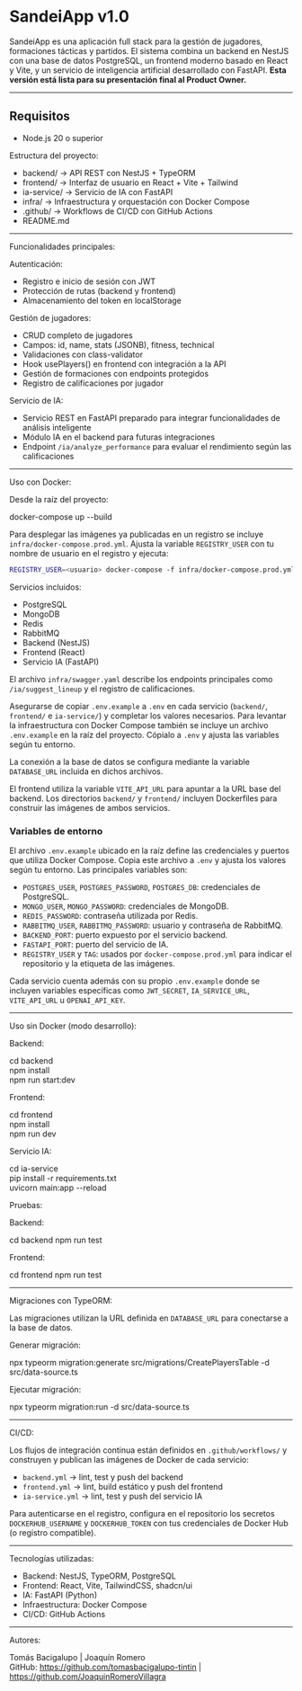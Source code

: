 # SandeiApp v1.0

SandeiApp es una aplicación full stack para la gestión de jugadores, formaciones tácticas y partidos. El sistema combina un backend en NestJS con una base de datos PostgreSQL, un frontend moderno basado en React y Vite, y un servicio de inteligencia artificial desarrollado con FastAPI. **Esta versión está lista para su presentación final al Product Owner.**

---

## Requisitos

- Node.js 20 o superior


Estructura del proyecto:

- backend/ → API REST con NestJS + TypeORM
- frontend/ → Interfaz de usuario en React + Vite + Tailwind
- ia-service/ → Servicio de IA con FastAPI
- infra/ → Infraestructura y orquestación con Docker Compose
- .github/ → Workflows de CI/CD con GitHub Actions
- README.md

---

Funcionalidades principales:

Autenticación:

- Registro e inicio de sesión con JWT
- Protección de rutas (backend y frontend)
- Almacenamiento del token en localStorage

Gestión de jugadores:

- CRUD completo de jugadores
- Campos: id, name, stats (JSONB), fitness, technical
- Validaciones con class-validator
- Hook usePlayers() en frontend con integración a la API
- Gestión de formaciones con endpoints protegidos
- Registro de calificaciones por jugador

Servicio de IA:

- Servicio REST en FastAPI preparado para integrar funcionalidades de análisis inteligente
- Módulo IA en el backend para futuras integraciones
- Endpoint `/ia/analyze_performance` para evaluar el rendimiento según las calificaciones

---

Uso con Docker:

Desde la raíz del proyecto:

docker-compose up --build

Para desplegar las imágenes ya publicadas en un registro se incluye
`infra/docker-compose.prod.yml`.  Ajusta la variable `REGISTRY_USER` con tu
nombre de usuario en el registro y ejecuta:

```bash
REGISTRY_USER=<usuario> docker-compose -f infra/docker-compose.prod.yml up -d
```

Servicios incluidos:

- PostgreSQL
- MongoDB
- Redis
- RabbitMQ
- Backend (NestJS)
- Frontend (React)
- Servicio IA (FastAPI)

El archivo `infra/swagger.yaml` describe los endpoints principales como
`/ia/suggest_lineup` y el registro de calificaciones.

Asegurarse de copiar `.env.example` a `.env` en cada servicio (`backend/`,
`frontend/` e `ia-service/`) y completar los valores necesarios.
Para levantar la infraestructura con Docker Compose también se incluye un
archivo `.env.example` en la raíz del proyecto. Cópialo a `.env` y ajusta las
variables según tu entorno.

La conexión a la base de datos se configura mediante la variable
`DATABASE_URL` incluida en dichos archivos.

El frontend utiliza la variable `VITE_API_URL` para apuntar a la URL base del backend.
Los directorios `backend/` y `frontend/` incluyen Dockerfiles para construir las imágenes de ambos servicios.

### Variables de entorno

El archivo `.env.example` ubicado en la raíz define las credenciales y puertos
que utiliza Docker Compose. Copia este archivo a `.env` y ajusta los valores
según tu entorno. Las principales variables son:

- `POSTGRES_USER`, `POSTGRES_PASSWORD`, `POSTGRES_DB`: credenciales de PostgreSQL.
- `MONGO_USER`, `MONGO_PASSWORD`: credenciales de MongoDB.
- `REDIS_PASSWORD`: contraseña utilizada por Redis.
- `RABBITMQ_USER`, `RABBITMQ_PASSWORD`: usuario y contraseña de RabbitMQ.
- `BACKEND_PORT`: puerto expuesto por el servicio backend.
- `FASTAPI_PORT`: puerto del servicio de IA.
- `REGISTRY_USER` y `TAG`: usados por `docker-compose.prod.yml` para indicar el
  repositorio y la etiqueta de las imágenes.

Cada servicio cuenta además con su propio `.env.example` donde se incluyen
variables específicas como `JWT_SECRET`, `IA_SERVICE_URL`, `VITE_API_URL` u
`OPENAI_API_KEY`.

---

Uso sin Docker (modo desarrollo):

Backend:

cd backend  
npm install  
npm run start:dev

Frontend:

cd frontend  
npm install  
npm run dev

Servicio IA:

cd ia-service  
pip install -r requirements.txt  
uvicorn main:app --reload

Pruebas:

Backend:

cd backend
npm run test

Frontend:

cd frontend
npm run test


---

Migraciones con TypeORM:

Las migraciones utilizan la URL definida en `DATABASE_URL` para conectarse a
la base de datos.

Generar migración:

npx typeorm migration:generate src/migrations/CreatePlayersTable -d src/data-source.ts

Ejecutar migración:

npx typeorm migration:run -d src/data-source.ts

---

CI/CD:

Los flujos de integración continua están definidos en `.github/workflows/` y
construyen y publican las imágenes de Docker de cada servicio:

- `backend.yml` → lint, test y push del backend
- `frontend.yml` → lint, build estático y push del frontend
- `ia-service.yml` → lint, test y push del servicio IA

Para autenticarse en el registro, configura en el repositorio los secretos
`DOCKERHUB_USERNAME` y `DOCKERHUB_TOKEN` con tus credenciales de Docker Hub (o
registro compatible).

---

Tecnologías utilizadas:

- Backend: NestJS, TypeORM, PostgreSQL
- Frontend: React, Vite, TailwindCSS, shadcn/ui
- IA: FastAPI (Python)
- Infraestructura: Docker Compose
- CI/CD: GitHub Actions

---

Autores:

Tomás Bacigalupo | Joaquín Romero  
GitHub: https://github.com/tomasbacigalupo-tintin | https://github.com/JoaquinRomeroVillagra
